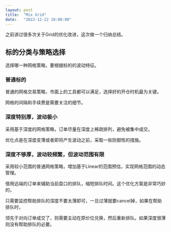 ```yaml
---
layout: post
title:  "Mix Grid"
date:   "2022-12-22 10:00:00"
---
```


之前讲过很多次关于Grid的优化改进，这次做一个归纳总结。


## 标的分类与策略选择

选择哪一种网格策略，要根据标的的波动特征。


### 普通标的

普通的网格交易策略，市面上的工具都可以满足，选择好的开仓时机最为关键。

网格的间隔和手续费是需要关注的细节。


### 深度特别厚，波动极小

采用基于深度的网格策略，订单尽量在深度上稀疏排列，避免被集中成交。

优化点是在深度变薄或者即将产生波动之前，采取一些防御性的措施。


### 深度不够厚，波动较频繁，但波动范围有限

采用较小范围的普通网格策略，增加基于Linear的范围预估，实现网格范围的动态管理。

借用远端的订单来辅助当前盘口的排队，缩短排队时间。这个优化方案是非常巧妙的，

只需要监控帮助排队的深度不要太薄即可，一旦过薄就要cancel掉，如果在帮助排队时，

领先于对向订单成交了，则需要主动在原价位兑换，然后重新排队。如果深度很薄则没有帮助排队的必要。
